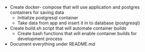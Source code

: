 - Create docker- compose that will use application and postgres containers for saving data
    - Initialize postgresql container
    - Take data from app and insert it in to database (postgresql)
- Create build.sh script that will automate container builds
    - Create bash functions that will enable container builds for development process
- Document everything under README.md
